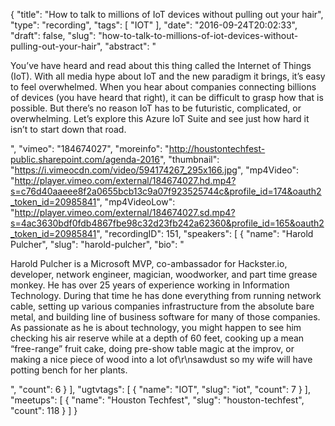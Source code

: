 {
  "title": "How to talk to millions of IoT devices without pulling out your hair",
  "type": "recording",
  "tags": [
    "IOT"
  ],
  "date": "2016-09-24T20:02:33",
  "draft": false,
  "slug": "how-to-talk-to-millions-of-iot-devices-without-pulling-out-your-hair",
  "abstract": "<p>You’ve have heard and read about this thing called the Internet of Things (IoT). With all media hype about IoT and the new paradigm it brings, it’s easy to feel overwhelmed. When you hear about companies connecting billions of devices (you have heard that right), it can be difficult to grasp how that is possible. But there’s no reason IoT has to be futuristic, complicated, or overwhelming.  Let’s explore this Azure IoT Suite and see just how hard it isn’t to start down that road.</p>",
  "vimeo": "184674027",
  "moreinfo": "http://houstontechfest-public.sharepoint.com/agenda-2016",
  "thumbnail": "https://i.vimeocdn.com/video/594174267_295x166.jpg",
  "mp4Video": "http://player.vimeo.com/external/184674027.hd.mp4?s=c76d40aaeee8f2a0655bcb13c9a07f923525744c&profile_id=174&oauth2_token_id=20985841",
  "mp4VideoLow": "http://player.vimeo.com/external/184674027.sd.mp4?s=4ac3630bdf0fdb4867fbe98c32d23fb242a62360&profile_id=165&oauth2_token_id=20985841",
  "recordingID": 151,
  "speakers": [
    {
      "name": "Harold Pulcher",
      "slug": "harold-pulcher",
      "bio": "<p>Harold Pulcher is a Microsoft MVP, co-ambassador for Hackster.io, developer, network engineer, magician, woodworker, and part time grease monkey. He has over 25 years of experience working in Information Technology. During that time he has done everything from running network cable, setting up various companies infrastructure from the absolute bare metal, and building line of business software for many of those companies. As passionate as he is about technology, you might happen to see him checking his air reserve while at a depth of 60 feet, cooking up a mean “free-range” fruit cake, doing pre-show table magic at the improv, or making a nice piece of wood into a lot of\r\nsawdust so my wife will have potting bench for her plants.</p>",
      "count": 6
    }
  ],
  "ugtvtags": [
    {
      "name": "IOT",
      "slug": "iot",
      "count": 7
    }
  ],
  "meetups": [
    {
      "name": "Houston Techfest",
      "slug": "houston-techfest",
      "count": 118
    }
  ]
}